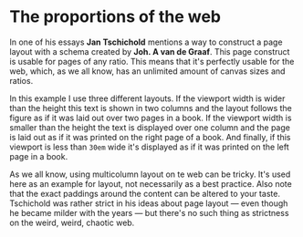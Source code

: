 # The proportions of the web

In one of his essays <b>Jan Tschichold</b> mentions a way to construct a page layout with a schema created by <b>Joh. A van de Graaf</b>. This page construct is usable for pages of any ratio. This means that it's perfectly usable for the web, which, as we all know, has an unlimited amount of canvas sizes and ratios.

In this example I use three different layouts. If the viewport width is wider than the height this text is shown in two columns and the layout follows the figure as if it was laid out over two pages in a book. If the viewport width is smaller than the height the text is displayed over one column and the page is laid out as if it was printed on the right page of a book. And finally, if this viewport is less than `30em` wide it's displayed as if it was printed on the left page in a book.

As we all know, using multicolumn layout on te web can be tricky. It's used here as an example for layout, not necessarily as a best practice. Also note that the exact paddings around the content can be altered to your taste. Tschichold was rather strict in his ideas about page layout — even though he became milder with the years — but there's no such thing as strictness on the weird, weird, chaotic web.
